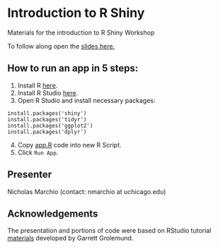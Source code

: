 # Introduction to R Shiny
Materials for the introduction to R Shiny Workshop

To follow along open the [slides here.](https://docs.google.com/presentation/d/1fuUIlfagMGkDzUlRQxjIImjY7mxgqqmS335MYzTqNbc/edit?usp=sharing)

## How to run an app in 5 steps:
1. Install R [here](https://cran.r-project.org/).
2. Install R Studio [here](https://www.rstudio.com/products/rstudio/download/).
3. Open R Studio and install necessary packages:
```
install.packages('shiny')
install.packages('tidyr')
install.packages('ggplot2')
install.packages('dplyr')
```
4. Copy [app.R]('https://raw.githubusercontent.com/rcc-uchicago/r-shiny-intro-workshop/master/app.R') code into new R Script.
5. Click `Run App`.

## Presenter
Nicholas Marchio (contact: nmarchio at uchicago.edu)

## Acknowledgements
The presentation and portions of code were based on RStudio tutorial [materials](https://shiny.rstudio.com/tutorial/) developed by Garrett Grolemund.
